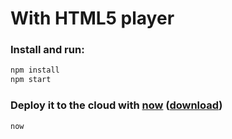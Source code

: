 # With HTML5 player

### Install and run:

```bash
npm install
npm start
```

### Deploy it to the cloud with [now](https://zeit.co/now) ([download](https://zeit.co/download))

```bash
now
```
